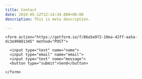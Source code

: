 ```yaml
---
title: Contact
date: 2019-05-12T12:14:34.000+06:00
description: This is meta description.

---
```

    
    <form action="https://getform.io/f/86a5e972-10ea-42ff-aa5a-dc3e99881345" method="POST">
    
      <input type="text" name="name">
      <input type="email" name="email">
      <input type="text" name="message">
      <button type="submit">Send</button>
    
    </form>